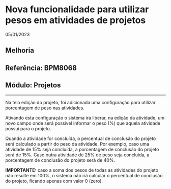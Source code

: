# Nova funcionalidade para utilizar pesos em atividades de projetos
05/01/2023
## Melhoria
## Referência: BPM8068
## Módulo: Projetos
***

Na tela edição do projeto, foi adicionada uma configuração para utilizar porcentagem de peso nas atividades.

Ativando esta configuração o sistema irá liberar, na edição da atividade, um novo campo onde será possível informar o peso (%) que aquela atividade possui para o projeto.

Quando a atividade for concluída, o percentual de conclusão do projeto será calculado a partir do peso da atividade. Por exemplo, caso uma atividade de 15% seja concluída, a porcentagem de conclusão do projeto será de 15%. Caso outra atividade de 25% de peso seja concluída, a porcentagem de conclusão do projeto será de 40%.

**IMPORTANTE:** caso a soma dos pesos de todas as atividades do projeto não resulte em 100%, o sistema não irá calcular o percentual de conclusão do projeto, ficando apenas com valor 0 (zero).